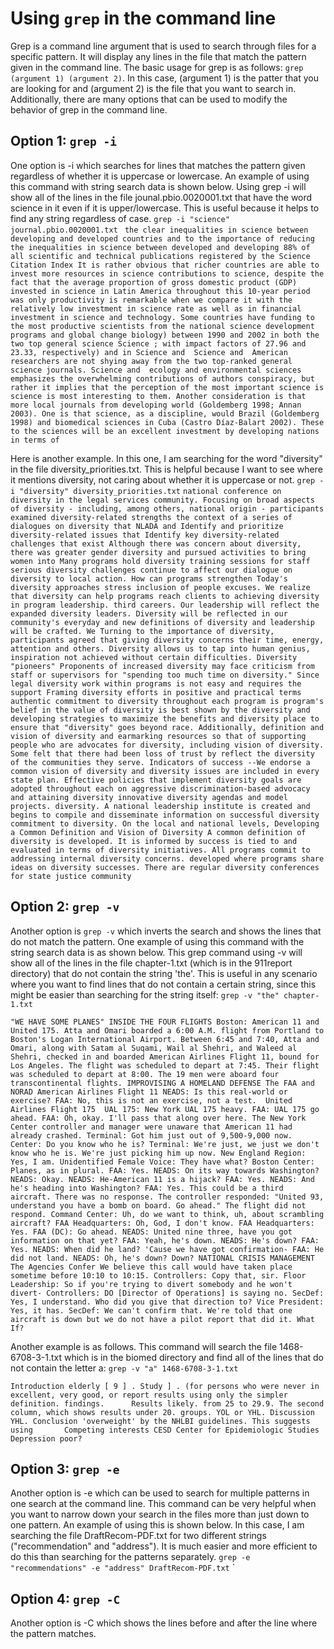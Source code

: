 # Using `grep` in the command line

Grep is a command line argument that is used to search through files for a specific pattern. It will display any lines in the file that match the pattern given in the command line. The basic usage for grep is as follows: `grep (argument 1) (argument 2)`. In this case, (argument 1) is the patter that you are looking for and (argument 2) is the file that you want to search in. Additionally, there are many options that can be used to modify the behavior of grep in the command line. 

## Option 1: `grep -i`
One option is -i which searches for lines that matches the pattern given regardless of whether it is uppercase or lowercase. 
An example of using this command with string search data is shown below. Using grep -i will show all of the lines in the file jounal.pbio.0020001.txt that have the word science in it even if it is upper/lowercase. This is useful because it helps to find any string regardless of case.
`grep -i "science" journal.pbio.0020001.txt`
` the clear inequalities in science between developing and developed countries and to the
        importance of reducing the inequalities in science between developed and developing
        88% of all scientific and technical publications registered by the Science Citation Index
        It is rather obvious that richer countries are able to invest more resources in science
        contributions to science, despite the fact that the average proportion of gross domestic
        product (GDP) invested in science in Latin America throughout this 10-year period was only
        productivity is remarkable when we compare it with the relatively low investment in science
        rate as well as in financial investment in science and technology. Some countries have
        funding to the most productive scientists from the national science development programs
        and global change biology) between 1990 and 2002 in both the two top general science
        Science ; with impact factors of 27.96 and 23.33, respectively) and in
        Science and 
        Science and 
        American researchers are not shying away from the two top-ranked general science journals.
        Science and 
        ecology and environmental sciences emphasizes the overwhelming contributions of authors
        conspiracy, but rather it implies that the perception of the most important science is
        science is most interesting to them. Another consideration is that more local journals from
        developing world (Goldemberg 1998; Annan 2003). One is that science, as a discipline, would
        Brazil (Goldemberg 1998) and biomedical sciences in Cuba (Castro Díaz-Balart 2002). These
        to the sciences will be an excellent investment by developing nations in terms of`
        
Here is another example. In this one, I am searching for the word "diversity" in the file diversity_priorities.txt. This is helpful because I want to see where it mentions diversity, not caring about whether it is uppercase or not.
`grep -i "diversity" diversity_priorities.txt`
`national conference on diversity in the legal services community.
Focusing on broad aspects of diversity - including, among others,
national origin - participants examined diversity-related strengths
the context of a series of dialogues on diversity that NLADA and
Identify and prioritize diversity-related issues that
Identify key diversity-related challenges that exist
Although there was concern about diversity, there was
greater gender diversity and pursued activities to bring women into
Many programs hold diversity training sessions for staff
serious diversity challenges continue to affect our
dialogue on diversity to local action. How can programs strengthen
Today's diversity approaches stress inclusion of people
excuses. We realize that diversity can help programs reach clients
to achieving diversity in program leadership.
third careers. Our leadership will reflect the expanded diversity
leaders. Diversity will be reflected in our community's everyday
and new definitions of diversity and leadership will be crafted. We
Turning to the importance of diversity, participants agreed that
giving diversity concerns their time, energy, attention and
others. Diversity allows us to tap into human genius, inspiration
not achieved without certain difficulties. Diversity "pioneers"
Proponents of increased diversity may face criticism from staff or
supervisors for "spending too much time on diversity." Since legal
diversity work within programs is not easy and requires the support
Framing diversity efforts in positive and practical terms
authentic commitment to diversity throughout each program is
program's belief in the value of diversity is best shown by the
diversity and developing strategies to maximize the benefits and
diversity
place to ensure that "diversity" goes beyond race. Additionally,
definition and vision of diversity and earmarking resources so that
of supporting people who are advocates for diversity, including
vision of diversity. Some felt that there had been loss of trust by
reflect the diversity of the communities they serve.
Indicators of success --We endorse a common vision of diversity
and diversity issues are included in every state plan. Effective
policies that implement diversity goals are adopted throughout each
on aggressive discrimination-based advocacy and attaining diversity
innovative diversity agendas and model projects.
diversity. A national leadership institute is created and begins to
compile and disseminate information on successful diversity
commitment to diversity. On the local and national levels,
Developing a Common Definition and Vision of Diversity
A common definition of diversity is developed. It is informed by
success is tied to and evaluated in terms of diversity initiatives.
All programs commit to addressing internal diversity concerns.
developed where programs share ideas on diversity successes. There
are regular diversity conferences for state justice community`

## Option 2: `grep -v`
Another option is `grep -v` which inverts the search and shows the lines that do not match the pattern. 
One example of using this command with the string search data is as shown below. This grep command using -v will show all of the lines in the file chapter-1.txt (which is in the 911report directory) that do not contain the string 'the'. This is useful in any scenario where you want to find lines that do not contain a certain string, since this might be easier than searching for the string itself: 
`grep -v "the" chapter-1.txt`

`"WE HAVE SOME PLANES"
INSIDE THE FOUR FLIGHTS
    Boston: American 11 and United 175. Atta and Omari boarded a 6:00 A.M. flight from Portland to Boston's Logan International Airport.
    Between 6:45 and 7:40, Atta and Omari, along with Satam al Suqami, Wail al Shehri, and Waleed al Shehri, checked in and boarded American Airlines Flight 11, bound for Los Angeles. The flight was scheduled to depart at 7:45.
    Their flight was scheduled to depart at 8:00.
    The 19 men were aboard four transcontinental flights.
IMPROVISING A HOMELAND DEFENSE
The FAA and NORAD
American Airlines Flight 11
    NEADS: Is this real-world or exercise?
    FAA: No, this is not an exercise, not a test. 
United Airlines Flight 175 
    UAL 175: New York UAL 175 heavy.
    FAA: UAL 175 go ahead.
    FAA: Oh, okay. I'll pass that along over here.
    The New York Center controller and manager were unaware that American 11 had already crashed.
    Terminal: Got him just out of 9,500-9,000 now.
    Center: Do you know who he is?
    Terminal: We're just, we just we don't know who he is. We're just picking him up now.
    New England Region: Yes, I am.
    Unidentified Female Voice: They have what?
    Boston Center: Planes, as in plural.
    FAA: Yes.
    NEADS: On its way towards Washington?
    NEADS: Okay.
    NEADS: He-American 11 is a hijack?
    FAA: Yes.
    NEADS: And he's heading into Washington?
    FAA: Yes. This could be a third aircraft.
    There was no response.
    The controller responded: "United 93, understand you have a bomb on board. Go ahead." The flight did not respond.
    Command Center: Uh, do we want to think, uh, about scrambling aircraft?
    FAA Headquarters: Oh, God, I don't know.
    FAA Headquarters: Yes.
    FAA (DC): Go ahead.
    NEADS: United nine three, have you got information on that yet? FAA: Yeah, he's down.
    NEADS: He's down?
    FAA: Yes.
    NEADS: When did he land? 'Cause we have got confirmation- FAA: He did not land.
    NEADS: Oh, he's down? Down?
NATIONAL CRISIS MANAGEMENT
The Agencies Confer
    We believe this call would have taken place sometime before 10:10 to 10:15.
    Controllers: Copy that, sir.
    Floor Leadership: So if you're trying to divert somebody and he won't divert- Controllers: DO [Director of Operations] is saying no.
    SecDef: Yes, I understand. Who did you give that direction to?
    Vice President: Yes, it has.
    SecDef: We can't confirm that. We're told that one aircraft is down but we do not have a pilot report that did it.
What If?`

Another example is as follows. This command will search the file 1468-6708-3-1.txt which is in the biomed directory and find all of the lines that do not contain the letter a: `grep -v "a" 1468-6708-3-1.txt`

`Introduction
        elderly [ 9 ] .
          Study
         ] .
          (for persons who were never in excellent, very good, or
          report results using only the simpler definition.
          findings.     
        Results
        likely.
        from 25 to 29.9. The second column, which shows results
        under 20.
        groups.
        YOL or YHL.
        Discussion
          YHL.
        Conclusion
        'overweight' by the NHLBI guidelines. This suggests using      
        Competing interests
        CESD Center for Epidemiologic Studies Depression
        poor?`
## Option 3: `grep -e`
Another option is -e which can be used to search for multiple patterns in one search at the command line. This command can be very helpful when you want to narrow down your search in the files more than just down to one pattern. 
An example of using this is shown below. In this case, I am searching the file DraftRecom-PDF.txt for two different strings ("recommendation" and "address"). It is much easier and more efficient to do this than searching for the patterns separately.
`grep -e "recommendations" -e "address" DraftRecom-PDF.txt`
`

## Option 4: `grep -C`
Another option is -C which shows the lines before and after the line where the pattern matches.
